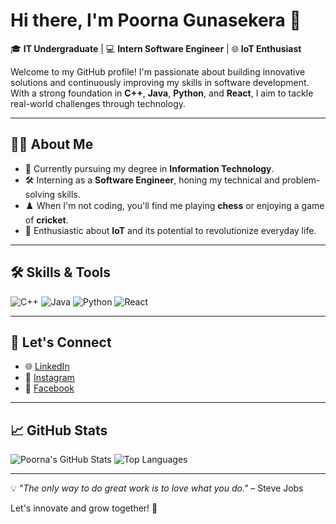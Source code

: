 # Hi there, I'm Poorna Gunasekera 👋

🎓 **IT Undergraduate** | 💻 **Intern Software Engineer** | 🌐 **IoT Enthusiast**  

Welcome to my GitHub profile! I'm passionate about building innovative solutions and continuously improving my skills in software development. With a strong foundation in **C++**, **Java**, **Python**, and **React**, I aim to tackle real-world challenges through technology.

---

## 👨‍💻 **About Me**
- 🧩 Currently pursuing my degree in **Information Technology**.
- 🛠️ Interning as a **Software Engineer**, honing my technical and problem-solving skills.
- ♟️ When I'm not coding, you'll find me playing **chess** or enjoying a game of **cricket**.
- 🤖 Enthusiastic about **IoT** and its potential to revolutionize everyday life.

---

## 🛠 **Skills & Tools**
![C++](https://img.shields.io/badge/-C%2B%2B-00599C?style=flat-square&logo=c%2B%2B&logoColor=white)
![Java](https://img.shields.io/badge/-Java-007396?style=flat-square&logo=java&logoColor=white)
![Python](https://img.shields.io/badge/-Python-3776AB?style=flat-square&logo=python&logoColor=white)
![React](https://img.shields.io/badge/-React-61DAFB?style=flat-square&logo=react&logoColor=white)

---

## 🌟 **Let's Connect**
- 🌐 [LinkedIn](https://www.linkedin.com/in/poorna-manodya-gunasekera?utm_source=share&utm_campaign=share_via&utm_content=profile&utm_medium=android_app)
- 📸 [Instagram](https://www.instagram.com/poorna_manodya/profilecard/?igsh=dDZzbW9xeG8xbTJw)
- 📘 [Facebook](https://www.facebook.com/share/19op5Puvwv/?mibextid=qi2Omg)

---

## 📈 **GitHub Stats**
![Poorna's GitHub Stats](https://github-readme-stats.vercel.app/api?username=poornagunasekera&show_icons=true&theme=radical)
![Top Languages](https://github-readme-stats.vercel.app/api/top-langs/?username=poornagunasekera&layout=compact&theme=radical)

---

💡 _"The only way to do great work is to love what you do."_ – Steve Jobs  

Let's innovate and grow together! 🚀
